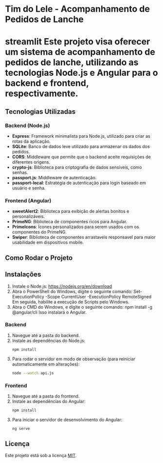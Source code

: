 # Tim do Lele - Acompanhamento de Pedidos de Lanche

streamlit 
Este projeto visa oferecer um sistema de acompanhamento de pedidos de lanche, utilizando as tecnologias Node.js e Angular para o backend e frontend, respectivamente.
=======

## Tecnologias Utilizadas

### Backend (Node.js)
- **Express**: Framework minimalista para Node.js, utilizado para criar as rotas da aplicação.
- **SQLite**: Banco de dados leve utilizado para armazenar os dados dos pedidos.
- **CORS**: Middleware que permite que o backend aceite requisições de diferentes origens.
- **crypto-js**: Biblioteca para criptografia de dados sensíveis, como senhas.
- **passport.js**: Middleware de autenticação.
- **passport-local**: Estratégia de autenticação para login baseado em usuário e senha.

### Frontend (Angular)
- **sweetAlert2**: Biblioteca para exibição de alertas bonitos e personalizáveis.
- **PrimeNG**: Biblioteca de componentes ricos para Angular.
- **PrimeIcons**: Ícones personalizados para serem usados com os componentes do PrimeNG.
- **Swiper**: Biblioteca de componentes arrastaveis responsavel para maior usabilidade em dispositivos mobile.

## Como Rodar o Projeto

## Instalações

1. Instale o Node.js: https://nodejs.org/en/download
2. Abra o PowerShell do Windows, digite o seguinte comando: 
Set-ExecutionPolicy -Scope CurrentUser -ExecutionPolicy RemoteSigned
Em seguida, habilite a execução de Scripts pelo Windows.
3. Abra o CMD do Windows, e digite o seguinte comando:
npm install -g @angular/cli
Isso instalará o Angular.


### Backend

1. Navegue até a pasta do backend.
2. Instale as dependências do Node.js:
    ```bash
    npm install
    ```
3. Para rodar o servidor em modo de observação (para reiniciar automaticamente em alterações):
    ```bash
    node --watch api.js
    ```

### Frontend

1. Navegue até a pasta do frontend.
2. Instale as dependências do Angular:
    ```bash
    npm install
    ```
3. Para iniciar o servidor de desenvolvimento do Angular:
    ```bash
    ng serve
    ```

## Licença

Este projeto está sob a licença [MIT](LICENSE).
